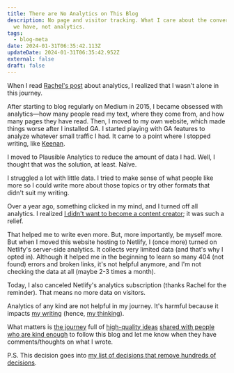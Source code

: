 ```yaml
---
title: There are No Analytics on This Blog
description: No page and visitor tracking. What I care about the conversations
  we have, not analytics.
tags:
  - blog-meta
date: 2024-01-31T06:35:42.113Z
updateDate: 2024-01-31T06:35:42.952Z
external: false
draft: false
---
```

When I read [Rachel's post](https://rachsmith.com/i-turned-off-analytics/) about analytics, I realized that I wasn't alone in this journey.

After starting to blog regularly on Medium in 2015, I became obsessed with analytics—how many people read my text, where they come from, and how many pages they have read. Then, I moved to my own website, which made things worse after I installed GA. I started playing with GA features to analyze whatever small traffic I had. It came to a point where I stopped writing, like [Keenan](https://gkeenan.co/avgb/im-turning-off-my-website-analytics-because-im-very-brave-and-i-promise-i-truly-do-not-care-about-the-numbers).

I moved to Plausible Analytics to reduce the amount of data I had. Well, I thought that was the solution, at least. Naïve.

I struggled a lot with little data. I tried to make sense of what people like more so I could write more about those topics or try other formats that didn't suit my writing.

Over a year ago, something clicked in my mind, and I turned off all analytics. I realized [I didn't want to become a content creator](/newsletter/mektup-43/); it was such a relief.

That helped me to write even more. But, more importantly, be myself more. But when I moved this website hosting to Netlify, I (once more) turned on Netlify's server-side analytics. It collects very limited data (and that's why I opted in). Although it helped me in the beginning to learn so many 404 (not found) errors and broken links, it's not helpful anymore, and I'm not checking the data at all (maybe 2-3 times a month).

Today, I also canceled Netlify's analytics subscription (thanks Rachel for the reminder). That means no more data on visitors.

Analytics of any kind are not helpful in my journey. It's harmful because it impacts [my writing](/navigating-the-writing-challenge-every-day/) (hence, [my thinking](/why-is-writing-important/)).

What matters is [the journey](/on-the-purpose-of-life/) full of [high-quality ideas](/speaking-writing-and-high-quality-ideas/) [shared with people](/passing-down-the-experience/) [who are kind enough](/why-is-it-so-hard-to-be-kind/) to follow this blog and let me know when they have comments/thoughts on what I wrote.

P.S. This decision goes into [my list of decisions that remove hundreds of decisions](/decisions-that-remove-other-decisions/).